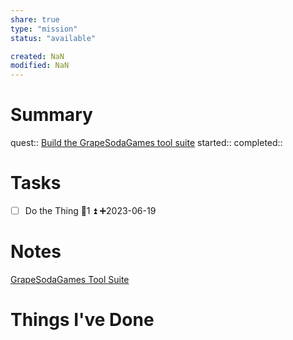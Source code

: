 ```yaml
---
share: true
type: "mission"
status: "available"

created: NaN 
modified: NaN
---
```

 
# Summary
quest:: [Build the GrapeSodaGames tool suite](./Build%20the%20GrapeSodaGames%20tool%20suite.md)
started:: 
completed::
# Tasks
- [ ] Do the Thing  🥄1 ⏫ ➕2023-06-19 
# Notes
[GrapeSodaGames Tool Suite](GrapeSodaGames%20Tool%20Suite.md)

# Things I've Done